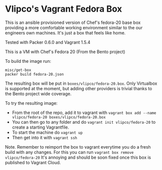 Vlipco's Vagrant Fedora Box
=====

This is an ansible provisioned version of Chef's fedora-20 base box providing a more comfortable working environment similar to the our engineers own machines. It's just a box that feels like home.

Tested with Packer 0.6.0 and Vagrant 1.5.4

This is a VM with Chef's Fedora 20 (From the Bento project)

To build the image run:

```
misc/get-box
packer build fedora-20.json
```

The resulting box will be put in `boxes/vlipco/fedora-20.box`. Only Virtualbox is supported at the moment, but adding other providers is trivial thanks to the Bento project wide coverage.

To try the resulting image:

- From the root of the repo, add it to vagrant with `vagrant box add --name vlipco/fedora-20 boxes/vlipco/fedora-20.box`
- You can then go to any folder and do `vagrant init vlipco/fedora-20` to create a starting Vagrantfile. 
- To start the machine do `vagrant up`
- Then get into it with `vagrant ssh`

Note. Remember to reimport the box to vagrant everytime you do a fresh build with any changes. For this you can run `vagrant box remove vlipco/fedora-20` It's annoying and should be soon fixed once this box is published to Vagrant Cloud.
